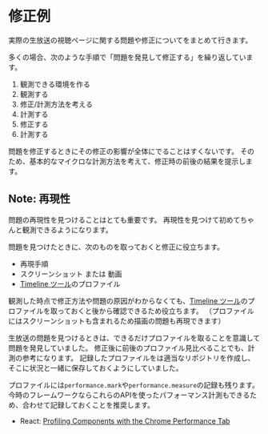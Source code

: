 # 修正例

実際の生放送の視聴ページに関する問題や修正についてをまとめて行きます。

多くの場合、次のような手順で「問題を発見して修正する」を繰り返しています。

1. 観測できる環境を作る
2. 観測する
3. 修正/計測方法を考える
4. 計測する
5. 修正する
6. 計測する

問題を修正するときにその修正の影響が全体にでることはすくないです。
そのため、基本的なマイクロな計測方法を考えて、修正時の前後の結果を提示します。

## Note: 再現性

問題の再現性を見つけることはとても重要です。
再現性を見つけて初めてちゃんと観測できるようになります。

問題を見つけたときに、次のものを取っておくと修正に役立ちます。

- 再現手順
- スクリーンショット または 動画
- [Timeline ツール](https://developers.google.com/web/tools/chrome-devtools/evaluate-performance/timeline-tool?hl=ja "Timeline ツール")のプロファイル

観測した時点で修正方法や問題の原因がわからなくても、[Timeline ツール](https://developers.google.com/web/tools/chrome-devtools/evaluate-performance/timeline-tool?hl=ja "Timeline ツール")のプロファイルを取っておくと後から確認できるため役立ちます。
（プロファイルにはスクリーンショットも含まれるため描画の問題も再現できます）

生放送の問題を見つけるときは、できるだけプロファイルを取ることを意識して問題を発見していました。
修正後に前後のプロファイル見比べることでも、計測の参考になります。
記録したプロファイルをは適当なリポジトリを作成し、そこに状況と一緒に保存しておくようにしていました。

プロファイルには`performance.mark`や`performance.measure`の記録も残ります。
今時のフレームワークならこれらのAPIを使ったパフォーマンス計測もできるため、合わせて記録しておくことを推奨します。

- React: [Profiling Components with the Chrome Performance Tab](https://reactjs.org/docs/optimizing-performance.html#profiling-components-with-the-chrome-performance-tab "Profiling Components with the Chrome Performance Tab")
